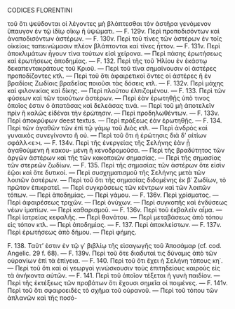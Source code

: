 CODICES FLORENTINI

τοῦ ὅτι ψεύδονται οἱ λέγοντες μὴ βλάπτεσθαι τὸν ἀστῆρα
γενόμενον ὕπαυγον ἐν τῷ ἰδίῳ οἴκῳ ἢ ὑψώματι. — F. 129v.
Περὶ προποδισόντων καὶ ἀναποδισόντων ἀστέρων. — F. 130v.
Περὶ τοῦ τίνες τῶν ἀστέρων ἐν τοῖς οἰκείοις ταπεινώμασιν
πλέον βλάπτονται καὶ τίνες ἧττον. — F. 131v. Περὶ ἀποκλιμάτων
ἦγουν τίνα τούτων εἰσὶ χείρονα. — Περὶ πάσης ἐρωτήσεως
καὶ ἐρωτήσεως ἀποδημίας. — F. 132. Περὶ τῆς τοῦ Ἡλίου ἐν
ἑκάστῳ δεκαπεντακράτους τοῦ Κριοῦ. — Περὶ τοῦ τίνα σημαίνουσιν
οἱ ἀστέρες προποδίζοντες κτλ. — Περὶ τοῦ ὅτι ἀφαιρετικοὶ
ὄντες οἱ ἀστέρες ἢ ἐν βραδίοις Ζωδίοις βραδεῖας ποιοῦσι τὰς
δόσεις κτλ. — F. 132v. Περὶ μάχης καὶ φιλονικίας καὶ δίκης. —
Περὶ πλούτου ἐλπιζομένου. — F. 133. Περὶ τῶν φύσεων καὶ τῶν
τοιούτων ἀστέρων. — Περὶ ἐὰν ἐρωτηθῇς ὑπὸ τινος ὁποῖος
ἐστιν ὁ ἀπατάσας καὶ δελεάσας τινά. — Περὶ τοῦ μὴ ἀποτελεῖν
πρίν ἢ καλῶς εἰδέναι τὴν ἐρώτησιν. — Περὶ προδηλωθέντων.
— F. 133v. Περὶ ἀποκρύφων deest textus. — Περὶ πράξεως
ἐὰν ἐρωτηθῇς. — F. 134. Περὶ τῶν ἀγαθῶν τῶν ἐπὶ τῷ γάμῳ
τοῦ Διὸς κτλ. — Περὶ ἀνδρὸς καὶ γυναικὸς συνεγίνοντο ἢ οὐ. —
Περὶ τοῦ ὅτι ἡ ἐρώτησις διὰ δ’ αἰτίων σφάλλ<ε>ι. — F. 134v.
Περὶ τῆς ἐνεργείας τῆς Σελήνης ἐὰν ᾖ ἀγαθούμενη ἢ κακου-
μένη ἢ κενοδρομοῦσα. — Περὶ τῆς βραδύτητος τῶν ἀργῶν
ἀστέρων καὶ τῆς τῶν κακοποιῶν σημασίας. — Περὶ τῆς σημασίας
τῶν στερεῶν ζωδίων. — F. 135. Περὶ τῆς σημασίας τῶν
ἀστέρων ὅτε εἰσὶν ἑῷοι καὶ ὅτε δυτικοί. — Περὶ συσχηματισμοῦ
τῆς Σελήνης μετὰ τῶν λοιπῶν ἀστέρων. — Περὶ τοῦ ὅτι τῆς
σημασίας διδομένης ἐκ β᾽ Ζωδίων, τὸ πρῶτον ἐπικρατεῖ. —
Περὶ συγκράσεως τῶν κέντρων καὶ τῶν λοιπῶν τόπων. —
Περὶ ἀποδημίας. — Περὶ γάμου. — F. 136v. Περὶ χρίσματος. —
Περὶ ἀφαιρέσεως τριχῶν. — Περὶ ὀνύχων. — Περὶ συγκοπῆς
καὶ ἐνδύσεως νέων ἱματίων. — Περὶ καθαρισμοῦ. — F. 136v.
Περὶ τοῦ ἐκβαλεῖν αἷμα. — Περὶ ἰατρείας κεφαλῆς. — Περὶ
θανάτου. — Περὶ μεταβάσεως ἀπὸ τόπου εἰς τόπον κτλ. —
Περὶ ἀποδημίας. — F. 137. Περὶ ἀποκλείστων. — F. 137v. Περὶ
ἐρωτήσεως ἀπὸ δήμου. — Περὶ φήμης.

F. 138.
Ταῦτ’ ἐστιν ἐν τῷ γ᾽ βιβλίῳ τῆς εἰσαγωγῆς τοῦ Ἀποσάμαρ (cf. cod. Angelic. 29 f. 68). — F. 139v. Περὶ τοῦ ὅτε διαδυταὶ τις δύναμις ἀπὸ τῶν οὐρανίων ἐπὶ τὰ ἐπίγεια. — F. 140. Περὶ τοῦ ὅτι ἔχει ἡ Σελήνη τόπους κη΄. — Περὶ τοῦ ὅτι καὶ οἱ γεωργοὶ γινώσκουσιν τοὺς ἐπιτηδείους καιροὺς εἰς τὰ ἀνήκοντα αὐτῶν. — F. 141. Περὶ τοῦ ὁποῖον τέξεται ἡ γυνὴ παιδίον. — Περὶ τῆς ἐκτέξεως τῶν προβάτων ὅτι ἔχουσι σημεῖα οἱ ποιμένες. — F. 141v. Περὶ τοῦ ὅτι σφαιροειδὲς τὸ σχῆμα τοῦ οὐρανοῦ. — Περὶ τοῦ τόπου τῶν ἀπλανῶν καὶ τῆς ποσό-